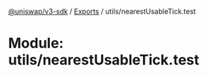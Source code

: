 [@uniswap/v3-sdk](../README.md) / [Exports](../modules.md) / utils/nearestUsableTick.test

# Module: utils/nearestUsableTick.test
